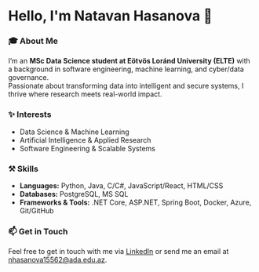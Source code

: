 # Hello, I'm Natavan Hasanova 👋  

### 🎓 About Me  
I’m an **MSc Data Science student at Eötvös Loránd University (ELTE)** with a background in software engineering, machine learning, and cyber/data governance.  
Passionate about transforming data into intelligent and secure systems, I thrive where research meets real-world impact.  

### ✨ Interests  
- Data Science & Machine Learning  
- Artificial Intelligence & Applied Research  
- Software Engineering & Scalable Systems  

### ⚒️ Skills  
- **Languages:** Python, Java, C/C#, JavaScript/React, HTML/CSS  
- **Databases:** PostgreSQL, MS SQL  
- **Frameworks & Tools:** .NET Core, ASP.NET, Spring Boot, Docker, Azure, Git/GitHub  

### 📫 Get in Touch  
Feel free to get in touch with me via [LinkedIn](https://www.linkedin.com/in/hasanovanatavan/) or send me an email at nhasanova15562@ada.edu.az.
